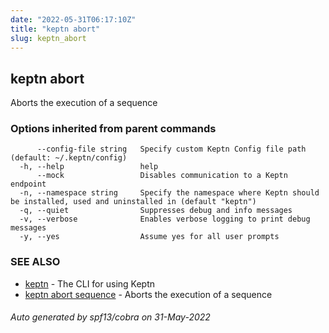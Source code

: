 ```yaml
---
date: "2022-05-31T06:17:10Z"
title: "keptn abort"
slug: keptn_abort
---
```

## keptn abort

Aborts the execution of a sequence

### Options inherited from parent commands

```
      --config-file string   Specify custom Keptn Config file path (default: ~/.keptn/config)
  -h, --help                 help
      --mock                 Disables communication to a Keptn endpoint
  -n, --namespace string     Specify the namespace where Keptn should be installed, used and uninstalled in (default "keptn")
  -q, --quiet                Suppresses debug and info messages
  -v, --verbose              Enables verbose logging to print debug messages
  -y, --yes                  Assume yes for all user prompts
```

### SEE ALSO

* [keptn](../keptn/)	 - The CLI for using Keptn
* [keptn abort sequence](../keptn_abort_sequence/)	 - Aborts the execution of a sequence

###### Auto generated by spf13/cobra on 31-May-2022
